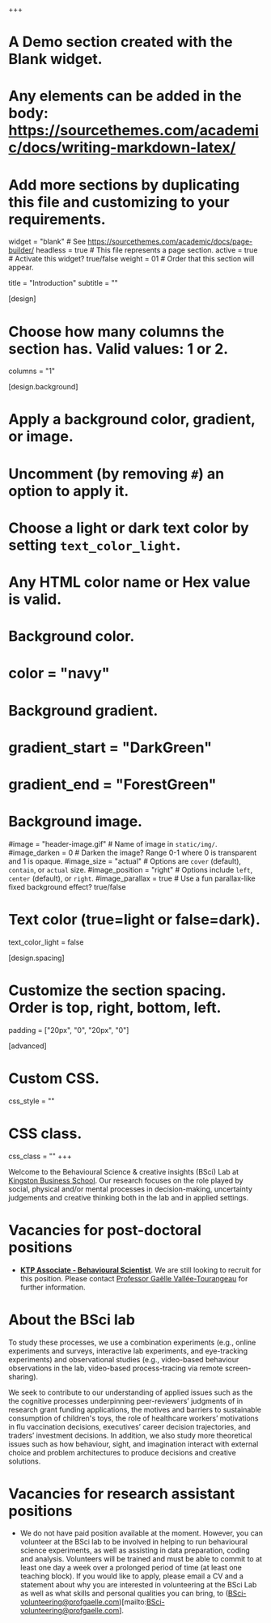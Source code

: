 +++
# A Demo section created with the Blank widget.
# Any elements can be added in the body: https://sourcethemes.com/academic/docs/writing-markdown-latex/
# Add more sections by duplicating this file and customizing to your requirements.

widget = "blank"  # See https://sourcethemes.com/academic/docs/page-builder/
headless = true  # This file represents a page section.
active = true  # Activate this widget? true/false
weight = 01  # Order that this section will appear.

title = "Introduction"
subtitle = ""



[design]
  # Choose how many columns the section has. Valid values: 1 or 2.
  columns = "1"

[design.background]
  # Apply a background color, gradient, or image.
  #   Uncomment (by removing `#`) an option to apply it.
  #   Choose a light or dark text color by setting `text_color_light`.
  #   Any HTML color name or Hex value is valid.

  # Background color.
  # color = "navy"
  
  # Background gradient.
  # gradient_start = "DarkGreen"
  # gradient_end = "ForestGreen"
  
  # Background image.
  #image = "header-image.gif"  # Name of image in `static/img/`.
  #image_darken = 0  # Darken the image? Range 0-1 where 0 is transparent and 1 is opaque.
  #image_size = "actual"  #  Options are `cover` (default), `contain`, or `actual` size.
  #image_position = "right"  # Options include `left`, `center` (default), or `right`.
  #image_parallax = true  # Use a fun parallax-like fixed background effect? true/false
  
  # Text color (true=light or false=dark).
  text_color_light = false

[design.spacing]
  # Customize the section spacing. Order is top, right, bottom, left.
  padding = ["20px", "0", "20px", "0"]

[advanced]
 # Custom CSS. 
 css_style = ""
 
 # CSS class.
 css_class = ""
+++

Welcome to the Behavioural Science & creative insights (BSci) Lab at [Kingston Business School](https://www.kingston.ac.uk/faculties/faculty-of-business-and-social-sciences/schools/kingston-business-school/). Our research focuses on the role played by social, physical and/or mental processes in decision-making, uncertainty judgements and creative thinking both in the lab and in applied settings.

# Vacancies for post-doctoral positions

- [**KTP Associate - Behavioural Scientist**](#). We are still looking to recruit for this position. Please contact [Professor Gaëlle Vallée-Tourangeau](mailto:g.vallee-tourangeau@kingston.ac.uk) for further information.

# About the BSci lab

To study these processes, we use a combination experiments (e.g., online experiments and surveys, interactive lab experiments, and eye-tracking experiments) and observational studies (e.g., video-based behaviour observations in the lab, video-based process-tracing via remote screen-sharing).

We seek to contribute to our understanding of applied issues such as the the cognitive processes underpinning peer-reviewers’ judgments of in research grant funding applications, the motives and barriers to sustainable consumption of children's toys, the role of healthcare workers’ motivations in flu vaccination decisions, executives’ career decision trajectories, and traders’ investment decisions. In addition, we also study more theoretical issues such as how behaviour, sight, and imagination interact with external choice and problem architectures to produce decisions and creative solutions.

# Vacancies for research assistant positions

- We do not have paid position available at the moment. However, you can volunteer at the BSci lab to be involved in helping to run behavioural science experiments, as well as assisting in data preparation, coding and analysis. Volunteers will be trained and must be able to commit to at least one day a week over a prolonged period of time (at least one teaching block). If you would like to apply, please email a CV and a statement about why you are interested in volunteering at the BSci Lab as well as what skills and personal qualities you can bring, to (BSci-volunteering@profgaelle.com)[mailto:BSci-volunteering@profgaelle.com].
